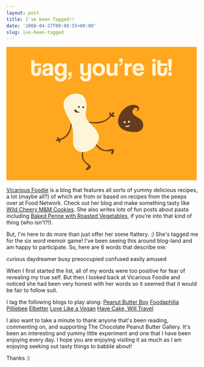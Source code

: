 ```yaml
---
layout: post
title: I've been Tagged!!
date: '2008-04-27T09:00:55+00:00'
slug: ive-been-tagged
---
```

<img src='images/uploads/2008/04/tag.gif' alt='tag' />

<a href="http://vicariousfoodie.blogspot.com/2008/04/tagged.html">Vicarious Foodie</a> is a blog that features all sorts of yummy delicious recipes, a lot (maybe all?) of which are from or based on recipes from the peeps over at Food Network. Check out her blog and make something tasty like <a href="http://vicariousfoodie.blogspot.com/2008/04/wild-cherry-m-cookies.html">Wild Cheery M&M Cookies</a>. She also writes lots of fun posts about pasta including <a href="http://vicariousfoodie.blogspot.com/2008/03/noodle-love-iv-penne.html">Baked Penne with Roasted Vegetables</a>, if you're into that kind of thing (who isn't?!).

But, I'm here to do more than just offer her some flattery. :) She's tagged me for the six word memoir game! I've been seeing this around blog-land and am happy to participate. So, here are 6 words that describe me:

curious
daydreamer
busy
preoccupied 
confused
easily amused

When I first started the list, all of my words were too positive for fear of revealing my true self. But then I looked back at Vicarious Foodie and noticed she had been very honest with her words so it seemed that it would be fair to follow suit. 

I tag the following blogs to play along:
<a href="http://www.peanutbutterboy.com/">Peanut Butter Boy</a>
<a href="http://www.foodaphilia.com/">Foodaphilia</a>
<a href="http://www.pilliebee.blogspot.com/">Pilliebee</a>
<a href="http://elbetter.com/">Elbetter</a>
<a href="http://lovelikeavegan.wordpress.com/">Love Like a Vegan</a>
<a href="http://havecakewilltravel.com/">Have Cake, Will Travel</a>

I also want to take a minute to thank anyone that's been reading, commenting on, and supporting The Chocolate Peanut Butter Gallery. It's been an interesting and yummy little experiment and one that I have been enjoying every day. I hope you are enjoying visiting it as much as I am enjoying seeking out tasty things to babble about!

Thanks :)
